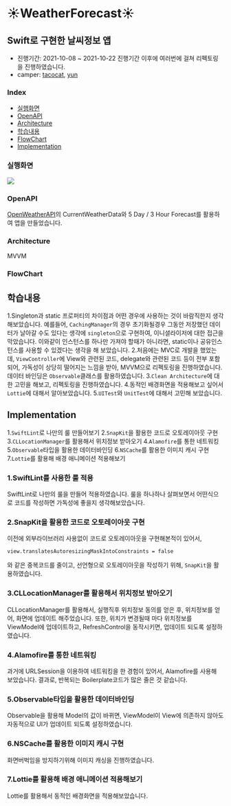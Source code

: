 # ☀️WeatherForecast☀️
Swift로 구현한 날씨정보 앱
---
- 진행기간: 2021-10-08 ~ 2021-10-22
  진행기간 이후에 여러번에 걸쳐 리펙토링을 진행하였습니다. 
- camper: [tacocat](https://github.com/Ldoy), [yun](https://github.com/blanche37)

  
### Index
- [실행화면](#실행화면)
- [OpenAPI](#OpenAPI)
- [Architecture](#Architecture)
- [학습내용](#학습내용)
- [FlowChart](#FlowChart)
- [Implementation](#Implementation)

### 실행화면
![](https://i.imgur.com/scVyTuJ.gif)

### OpenAPI
[OpenWeatherAPI](https://openweathermap.org/)의 CurrentWeatherData와 5 Day / 3 Hour Forecast를 활용하여 앱을 만들었습니다. 


### Architecture
MVVM

### FlowChart

## 학습내용 
1.Singleton과 static 프로퍼티의 차이점과 어떤 경우에 사용하는 것이 바람직한지 생각해보았습니다. 예를들어, `CachingManager`의 경우 초기화될경우 그동안 저장했던 데이터가 날아갈 수도 있다는 생각에 `singleton`으로 구현하여, 이니셜라이저에 대한 접근을 막았습니다. 이와같이 인스턴스를 하나만 가져야 할때가 아니라면, static이나 공유인스턴스를 사용할 수 있겠다는 생각을 해 보았습니다.
2.처음에는 MVC로 개발을 했었는데, `ViewController`에 View와 관련된 코드, delegate와 관련된 코드 등이 전부 포함되어, 가독성이 상당히 떨어지는 느낌을 받아, MVVM으로 리펙토링을 진행하였습니다. 데이터 바인딩은 `Observable`클래스를 활용하였습니다.
3.`Clean Architecture`에 대한 고민을 해보고, 리펙토링을 진행하였습니다.
4.동적인 배경화면을 적용해보고 싶어서 `Lottie`에 대해서 알아보았습니다.
5.`UITest`와 `UnitTest`에 대해서 고민해 보았습니다.

## Implementation
1.`SwiftLint`로 나만의 룰 만들어보기
2.`SnapKit`을 활용한 코드로 오토레이아웃 구현
3.`CLLocationManager`를 활용해서 위치정보 받아오기
4.`Alamofire`를 통한 네트워킹
5.`Observable`타입을 활용한 데이터바인딩 
6.`NSCache`를 활용한 이미지 캐시 구현
7.`Lottie`를 활용해 배경 애니메이션 적용해보기

### 1.SwiftLint를 사용한 룰 적용
SwiftLint로 나만의 룰을 만들어 적용하였습니다.
룰을 하나하나 살펴보면서 어떤식으로 코드를 작성하면 가독성에 좋을지 생각해보았습니다.

### 2.SnapKit을 활용한 코드로 오토레이아웃 구현
이전에 외부라이브러리 사용없이 코드로 오토레이아웃을 구현해본적이 있어서,
```swift=
view.translatesAutoresizingMaskIntoConstraints = false
```
와 같은 중복코드를 줄이고, 선언형으로 오토레이아웃을 작성하기 위해, `SnapKit`을 활용하였습니다.
### 3.CLLocationManager를 활용해서 위치정보 받아오기
CLLocationManager를 활용해서, 실행직후 위치정보 동의를 얻은 후, 위치정보를 얻어, 화면에 업데이트 해주었습니다.
또한, 위치가 변경될때 마다 위치정보를 ViewModel에 업데이트하고, RefreshControl을 동작시키면, 업데이트 되도록 설정하였습니다.


### 4.Alamofire를 통한 네트워킹
과거에 URLSession을 이용하여 네트워킹을 한 경험이 있어서, Alamofire를 사용해 보았습니다. 
결과로, 반복되는 Boilerplate코드가 많은 줄은 것 같습니다.

### 5.Observable타입을 활용한 데이터바인딩
Observable을 활용해 Model의 값이 바뀌면, ViewModel이 View에 의존하지 않아도 자동적으로 UI가 업데이트 되도록 설정하였습니다.

### 6.NSCache를 활용한 이미지 캐시 구현
화면버벅임을 방지하기위해 이미지 캐싱을 진행하였습니다.

### 7.Lottie를 활용해 배경 애니메이션 적용해보기
Lottie를 활용해서 동적인 배경화면을 적용해보았습니다.
